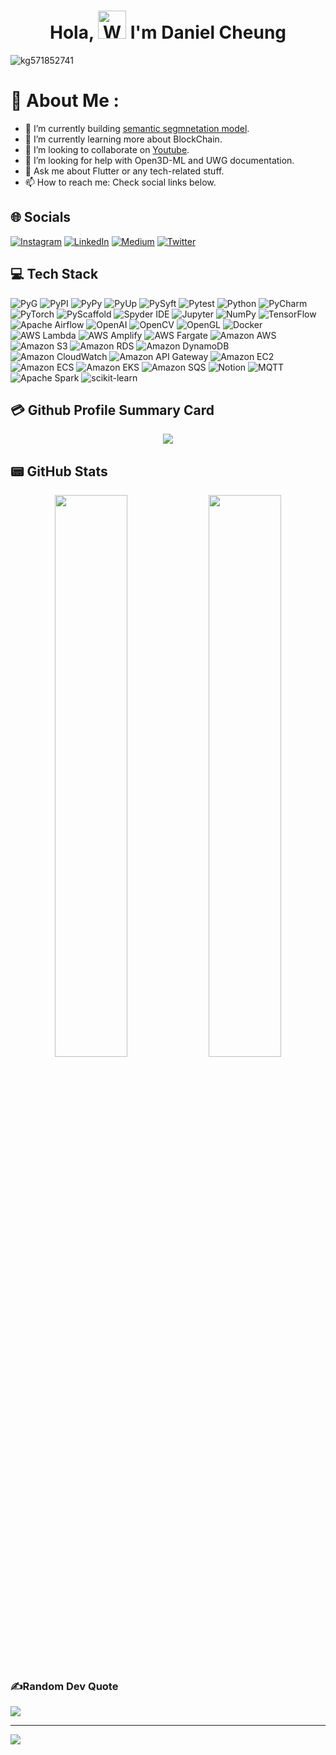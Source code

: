 <h1 align="center"> Hola, <img src="https://raw.githubusercontent.com/nixin72/nixin72/master/wave.gif" 
         alt="Waving hand animated gif"
         height="45"
         width="45" /> I'm Daniel Cheung</h1>

<p align="left"> <img src="https://komarev.com/ghpvc/?username=kg571852741&label=Views&color=blue&style=plastic&style=for-the-badge" alt="kg571852741" /> </p>

# 💫 About Me :
<!-- - 😄 Pronouns: He/His -->
- 🔭 I’m currently building [semantic segmnetation model](https://paperswithcode.com/task/3d-semantic-segmentation).
- 🌱 I’m currently learning more about BlockChain.
- 👯 I’m looking to collaborate on [Youtube](https://youtube.com/daniel531).
- 🤔 I’m looking for help with Open3D-ML and UWG documentation.
- 💬 Ask me about Flutter or any tech-related stuff.
- 📫 How to reach me: Check social links below.
<!-- - ⚡ Fun fact: I spend almost 12 hours listening to songs every day. -->

## 🌐 Socials
[![Instagram](https://img.shields.io/badge/Instagram-E4405F?style=for-the-badge&logo=instagram&logoColor=white)](https://instagram.com/danielcheung531) [![LinkedIn](https://img.shields.io/badge/LinkedIn-0077B5?style=for-the-badge&logo=linkedin&logoColor=white)](https://linkedin.com/in/dc91356322) [![Medium](https://img.shields.io/badge/Medium-12100E?style=for-the-badge&logo=medium&logoColor=white)](https://medium.com/@kalung531) [![Twitter](https://img.shields.io/twitter/follow/daniel571852741?logo=Twitter&style=for-the-badge)](https://twitter.com/daniel571852741)
    

## 💻 Tech Stack

![PyG](https://img.shields.io/badge/PyG-3C2179.svg?style=for-the-badge&logo=pytorch&logoColor=white)
![PyPI](https://img.shields.io/badge/PyPI-3775A9.svg?style=for-the-badge&logo=pypi&logoColor=white)
![PyPy](https://img.shields.io/badge/PyPy-193440.svg?style=for-the-badge&logo=pypy&logoColor=white)
![PyUp](https://img.shields.io/badge/PyUp-9F55FF.svg?style=for-the-badge&logo=python&logoColor=white)
![PySyft](https://img.shields.io/badge/PySyft-F1BF7A.svg?style=for-the-badge&logo=pysyft&logoColor=white)
![Pytest](https://img.shields.io/badge/Pytest-0A9EDC.svg?style=for-the-badge&logo=pytest&logoColor=white)
![Python](https://img.shields.io/badge/Python-3776AB.svg?style=for-the-badge&logo=python&logoColor=white)
![PyCharm](https://img.shields.io/badge/PyCharm-000000.svg?style=for-the-badge&logo=pycharm&logoColor=white)
![PyTorch](https://img.shields.io/badge/PyTorch-EE4C2C.svg?style=for-the-badge&logo=pytorch&logoColor=white)
![PyScaffold](https://img.shields.io/badge/PyScaffold-005CA0.svg?style=for-the-badge&logo=python&logoColor=white)
![Spyder IDE](https://img.shields.io/badge/Spyder%20IDE-FF0000.svg?style=for-the-badge&logo=spyder%20ide&logoColor=white)
![Jupyter](https://img.shields.io/badge/Jupyter-F37626.svg?style=for-the-badge&logo=jupyter&logoColor=white)
![NumPy](https://img.shields.io/badge/NumPy-013243.svg?style=for-the-badge&logo=numpy&logoColor=white)
![TensorFlow](https://img.shields.io/badge/TensorFlow-FF6F00.svg?style=for-the-badge&logo=tensorflow&logoColor=white)
![Apache Airflow](https://img.shields.io/badge/Apache%20Airflow-017CEE.svg?style=for-the-badge&logo=apache%20airflow&logoColor=white)
![OpenAI](https://img.shields.io/badge/OpenAI-412991.svg?style=for-the-badge&logo=openai&logoColor=white)
![OpenCV](https://img.shields.io/badge/OpenCV-5C3EE8.svg?style=for-the-badge&logo=opencv&logoColor=white)
![OpenGL](https://img.shields.io/badge/OpenGL-5586A4.svg?style=for-the-badge&logo=opengl&logoColor=white)
![Docker](https://img.shields.io/badge/Docker-2496ED.svg?style=for-the-badge&logo=docker&logoColor=white)
![AWS Lambda](https://img.shields.io/badge/AWS%20Lambda-FF9900.svg?style=for-the-badge&logo=amazon%20aws&logoColor=white)
![AWS Amplify](https://img.shields.io/badge/AWS%20Amplify-FF9900.svg?style=for-the-badge&logo=amazon%20aws&logoColor=white)
![AWS Fargate](https://img.shields.io/badge/AWS%20Fargate-FF9900.svg?style=for-the-badge&logo=amazon%20aws&logoColor=white)
![Amazon AWS](https://img.shields.io/badge/Amazon%20AWS-232F3E.svg?style=for-the-badge&logo=amazon%20aws&logoColor=white)
![Amazon S3](https://img.shields.io/badge/Amazon%20S3-569A31.svg?style=for-the-badge&logo=amazon%20s3&logoColor=white)
![Amazon RDS](https://img.shields.io/badge/Amazon%20RDS-527FFF.svg?style=for-the-badge&logo=amazon%20rds&logoColor=white)
![Amazon DynamoDB](https://img.shields.io/badge/Amazon%20DynamoDB-4053D6.svg?style=for-the-badge&logo=amazon%20dynamodb&logoColor=white)
![Amazon CloudWatch](https://img.shields.io/badge/Amazon%20CloudWatch-FF4F8B.svg?style=for-the-badge&logo=amazon%20cloudwatch&logoColor=white)
![Amazon API Gateway](https://img.shields.io/badge/Amazon%20API%20Gateway-FF4F8B.svg?style=for-the-badge&logo=amazon%20api%20gateway&logoColor=white)
![Amazon EC2](https://img.shields.io/badge/Amazon%20EC2-FF9900.svg?style=for-the-badge&logo=amazon%20ec2&logoColor=white)
![Amazon ECS](https://img.shields.io/badge/Amazon%20ECS-FF9900.svg?style=for-the-badge&logo=amazon%20ecs&logoColor=white)
![Amazon EKS](https://img.shields.io/badge/Amazon%20EKS-FF9900.svg?style=for-the-badge&logo=amazon%20eks&logoColor=white)
![Amazon SQS](https://img.shields.io/badge/Amazon%20SQS-FF4F8B.svg?style=for-the-badge&logo=amazon%20sqs&logoColor=white)
![Notion](https://img.shields.io/badge/Notion-000000.svg?style=for-the-badge&logo=notion&logoColor=white)
![MQTT](https://img.shields.io/badge/MQTT-660066.svg?style=for-the-badge&logo=mqt&logoColor=white)
![Apache Spark](https://img.shields.io/badge/Apache%20Spark-E25A1C.svg?style=for-the-badge&logo=apache%20spark&logoColor=white)
![scikit-learn](https://img.shields.io/badge/scikit--learn-F7931E.svg?style=for-the-badge&logo=scikit-learn&logoColor=white)





<!-- ![C#](https://img.shields.io/badge/c%23-%23239120.svg?style=for-the-badge&logo=c-sharp&logoColor=white) ![Dart](https://img.shields.io/badge/dart-%230175C2.svg?style=for-the-badge&logo=dart&logoColor=white) ![Kotlin](https://img.shields.io/badge/kotlin-%230095D5.svg?style=for-the-badge&logo=kotlin&logoColor=white) ![Java](https://img.shields.io/badge/java-%23ED8B00.svg?style=for-the-badge&logo=java&logoColor=white) ![JavaScript](https://img.shields.io/badge/javascript-%23323330.svg?style=for-the-badge&logo=javascript&logoColor=%23F7DF1E) ![Solidity](https://img.shields.io/badge/Solidity-%23363636.svg?style=for-the-badge&logo=solidity&logoColor=white) ![Swift](https://img.shields.io/badge/swift-F54A2A?style=for-the-badge&logo=swift&logoColor=white) ![TypeScript](https://img.shields.io/badge/typescript-%23007ACC.svg?style=for-the-badge&logo=typescript&logoColor=white) ![Python](https://img.shields.io/badge/python-3670A0?style=for-the-badge&logo=python&logoColor=ffdd54) ![AWS](https://img.shields.io/badge/AWS-%23FF9900.svg?style=for-the-badge&logo=amazon-aws&logoColor=white) ![Firebase](https://img.shields.io/badge/firebase-%23039BE5.svg?style=for-the-badge&logo=firebase) ![Vercel](https://img.shields.io/badge/vercel-%23000000.svg?style=for-the-badge&logo=vercel&logoColor=white) ![Netlify](https://img.shields.io/badge/netlify-%23000000.svg?style=for-the-badge&logo=netlify&logoColor=#00C7B7) ![Heroku](https://img.shields.io/badge/heroku-%23430098.svg?style=for-the-badge&logo=heroku&logoColor=white) ![Google Cloud](https://img.shields.io/badge/Google%20Cloud-%234285F4.svg?style=for-the-badge&logo=google-cloud&logoColor=white) ![Flutter](https://img.shields.io/badge/Flutter-%2302569B.svg?style=for-the-badge&logo=Flutter&logoColor=white) ![Django](https://img.shields.io/badge/django-%23092E20.svg?style=for-the-badge&logo=django&logoColor=white) ![DjangoREST](https://img.shields.io/badge/DJANGO-REST-ff1709?style=for-the-badge&logo=django&logoColor=white&color=ff1709&labelColor=gray) ![NPM](https://img.shields.io/badge/NPM-%23000000.svg?style=for-the-badge&logo=npm&logoColor=white) ![NodeJS](https://img.shields.io/badge/node.js-6DA55F?style=for-the-badge&logo=node.js&logoColor=white) ![React](https://img.shields.io/badge/react-%2320232a.svg?style=for-the-badge&logo=react&logoColor=%2361DAFB) ![Vuetify](https://img.shields.io/badge/Vuetify-1867C0?style=for-the-badge&logo=vuetify&logoColor=AEDDFF) ![Xamarin](https://img.shields.io/badge/Xamarin-3199DC?style=for-the-badge&logo=xamarin&logoColor=white) ![Vue.js](https://img.shields.io/badge/vuejs-%2335495e.svg?style=for-the-badge&logo=vuedotjs&logoColor=%234FC08D) ![TailwindCSS](https://img.shields.io/badge/tailwindcss-%2338B2AC.svg?style=for-the-badge&logo=tailwind-css&logoColor=white) ![Redux](https://img.shields.io/badge/redux-%23593d88.svg?style=for-the-badge&logo=redux&logoColor=white) ![Gatsby](https://img.shields.io/badge/Gatsby-%23663399.svg?style=for-the-badge&logo=gatsby&logoColor=white) ![FastAPI](https://img.shields.io/badge/FastAPI-005571?style=for-the-badge&logo=fastapi) ![Express.js](https://img.shields.io/badge/express.js-%23404d59.svg?style=for-the-badge&logo=express&logoColor=%2361DAFB) ![MongoDB](https://img.shields.io/badge/MongoDB-%234ea94b.svg?style=for-the-badge&logo=mongodb&logoColor=white) ![MySQL](https://img.shields.io/badge/mysql-%2300f.svg?style=for-the-badge&logo=mysql&logoColor=white) ![Postgres](https://img.shields.io/badge/postgres-%23316192.svg?style=for-the-badge&logo=postgresql&logoColor=white) ![SQLite](https://img.shields.io/badge/sqlite-%2307405e.svg?style=for-the-badge&logo=sqlite&logoColor=white) ![Realm](https://img.shields.io/badge/Realm-39477F?style=for-the-badge&logo=realm&logoColor=white) ![Affinity Designer](https://img.shields.io/badge/affinitydesginer-%231B72BE.svg?style=for-the-badge&logo=affinity-designer&logoColor=white) ![Canva](https://img.shields.io/badge/Canva-%2300C4CC.svg?style=for-the-badge&logo=Canva&logoColor=white) 	![Figma](https://img.shields.io/badge/figma-%23F24E1E.svg?style=for-the-badge&logo=figma&logoColor=white) ![Gradle](https://img.shields.io/badge/Gradle-02303A.svg?style=for-the-badge&logo=Gradle&logoColor=white) ![Postman](https://img.shields.io/badge/Postman-FF6C37?style=for-the-badge&logo=postman&logoColor=white) ![Notion](https://img.shields.io/badge/Notion-%23000000.svg?style=for-the-badge&logo=notion&logoColor=white) ![Swagger](https://img.shields.io/badge/-Swagger-%23Clojure?style=for-the-badge&logo=swagger&logoColor=white) ![Terraform](https://img.shields.io/badge/terraform-%235835CC.svg?style=for-the-badge&logo=terraform&logoColor=white) ![Docker](https://img.shields.io/badge/docker-%230db7ed.svg?style=for-the-badge&logo=docker&logoColor=white)
     -->
<!-- ## 👨🏻‍💻 Laptop in use & Favorite Terminal
<img src="https://img.shields.io/badge/Lenovo-Legion5i_Pro-333333?style=for-the-badge&logo=apple&logoColor=white"/> <img src="https://img.shields.io/badge/lenevo-000000?style=for-the-badge&logo=lenovo&logoColor=white"/> -->

<!-- ## 🛒 Apps on Store
[![PlayStore](https://img.shields.io/badge/Google_Play-414141?style=for-the-badge&logo=google-play&logoColor=white)](https://play.google.com/store/apps/dev?id=7703305844118303242) [![AppStore](https://img.shields.io/badge/App_Store-0D96F6?style=for-the-badge&logo=app-store&logoColor=white)](https://apps.apple.com/us/app/frontier-crypto-defi-wallet/id1482380988) -->

<!-- ## 🎵 Music apps I use
<img src="https://img.shields.io/badge/apple%20music-F34E68?style=for-the-badge&logo=apple%20music&logoColor=white"/> <img src="https://img.shields.io/badge/Spotify-1ED760?&style=for-the-badge&logo=spotify&logoColor=white"/> <img src="https://img.shields.io/badge/YouTube_Music-FF0000?style=for-the-badge&logo=youtube-music&logoColor=white"/> -->

<!-- ## 📈 Activity Graph
<p align="center">
	<img src="https://activity-graph.herokuapp.com/graph?username=kg571852741&theme=minimal"/>
</p> -->

## 💳 Github Profile Summary Card
<p align="center">
  <img src="https://github-profile-summary-cards.vercel.app/api/cards/profile-details?username=kg571852741&theme=vue"/>
</p>

## 📟 GitHub Stats
<p align="center">
	<img width="48%" src="https://github-readme-stats.vercel.app/api?username=kg571852741&show_icons=true&theme=vue" />
	<img width="48%" src="https://github-readme-streak-stats.herokuapp.com/?user=kg571852741&theme=vue" />
</p>

### ✍️Random Dev Quote
![](https://quotes-github-readme.vercel.app/api?type=horizontal&theme=vue)

---
[![](https://visitcount.itsvg.in/api?id=kg571852741&icon=0&color=1)](https://visitcount.itsvg.in)

</div>
